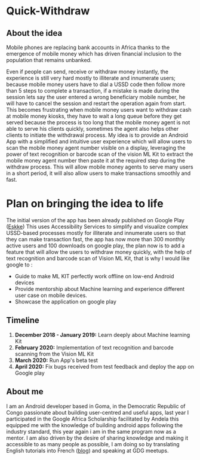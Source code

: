 # Quick-Withdraw

## About the idea

Mobile phones are replacing bank accounts in Africa thanks to the emergence of mobile money which has driven financial inclusion to the population that remains unbanked.

Even if people can send, receive or withdraw money instantly, the experience is still very hard mostly to illiterate and innumerate users; because mobile money users have to dial a USSD code then follow more than 5 steps to complete a transaction, if a mistake is made during the session lets say  the user entered a wrong beneficiary mobile number, he will have to cancel the session and restart the operation again from start. This becomes frustrating when mobile money users want to withdraw cash at mobile money kiosks, they have to wait a long queue before they get served because the process is too long that the mobile money agent is not able to serve his clients quickly, sometimes the agent also helps other clients to initiate the withdrawal process. My idea is to provide an Android App with a simplified and intuitive user experience which will allow users to scan the mobile money agent number visible on a display, leveraging the power of  text recognition or barcode scan of the vision ML Kit to extract the mobile money agent number then paste it at the required step during the withdraw process. This will allow mobile money agents to serve many users in a short period, it will also allow users to make transactions smoothly and fast.

# Plan on bringing the idea to life

The initial  version of the app has been already published on Google Play ([Eskke](https://play.google.com/store/apps/details?id=com.geekslab.david.mobilesms)) This uses Accessibility Services to simplify and visualize complex  USSD-based processes mostly for illiterate and innumerate users  so that they can  make transaction fast, the app has now more than 300  monthly active users and 100 downloads on google play, the plan now is to add a feature that will allow the users to withdraw money quickly, with the help of text recognition and barcode scan  of Vision ML Kit, that is why I would like google to :

- Guide  to make ML KIT  perfectly work offline  on low-end Android devices
- Provide mentorship about Machine learning and experience different user case on mobile devices.
- Showcase the application on google play

## Timeline

1. **December 2018 - January 2019:** Learn deeply about Machine learning Kit
2. **February 2020:** Implementation of  text recognition and barcode scanning from the Vision ML Kit
3. **March 2020:** Run App's beta test
4. **April 2020:** Fix bugs received from test feedback and deploy the app on Google play

## About me

I am an Android developer based in Goma, in the Democratic Republic of Congo passionate about building user-centred and useful apps, last year I participated in the Google Africa Scholarship facilitated by Andela this equipped me with the knowledge of building  android apps following the industry standard, this year again i am in the  same program now as a mentor. I am also driven by the desire of sharing knowledge and making it accessible to as many people as possible, I am doing so by translating English tutorials into French ([blog](https://medium.com/@davidkathoh)) and speaking at GDG meetups.

